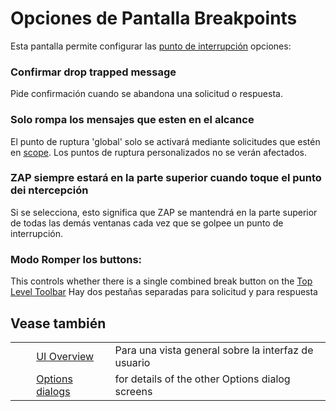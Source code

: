 # Opciones de Pantalla Breakpoints #

Esta pantalla permite configurar las [punto de interrupción][punto de interrupci_n] opciones:

### Confirmar drop trapped message ###

Pide confirmación cuando se abandona una solicitud o respuesta.

### Solo rompa los mensajes que esten en el alcance ###

El punto de ruptura 'global' solo se activará mediante solicitudes que estén en [scope][].
Los puntos de ruptura personalizados no se verán afectados.

### ZAP siempre estará en la parte superior cuando toque el punto dei ntercepción ###

Si se selecciona, esto significa que ZAP se mantendrá en la parte superior de todas las demás ventanas cada vez que se golpee un punto de interrupción.


### Modo Romper los buttons: ###

This controls whether there is a single combined break button on the [Top Level Toolbar][] Hay dos pestañas separadas para solicitud y para respuesta

## Vease también ##

<table> 
 <tbody>
  <tr>
   <td>&nbsp;&nbsp;&nbsp;&nbsp;</td>
   <td> <a href="HelpUiOverview" rel="nofollow">UI Overview</a></td>
   <td>Para una vista general sobre la interfaz de usuario</td>
  </tr> 
  <tr>
   <td>&nbsp;&nbsp;&nbsp;&nbsp;</td>
   <td> <a href="HelpUiDialogsOptionsOptions" rel="nofollow">Options dialogs</a></td>
   <td>for details of the other Options dialog screens</td>
  </tr> 
 </tbody>
</table>


[punto de interrupci_n]: HelpStartConceptsBreakpoints
[scope]: HelpStartConceptsScope
[Top Level Toolbar]: HelpUiTltoolbar
